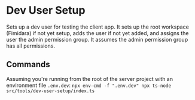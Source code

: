 # Dev User Setup

Sets up a dev user for testing the client app. It sets up the root workspace (Fimidara) if not yet setup, adds the user if not yet added, and assigns the user the admin permission group. It assumes the admin permission group has all permissions.

## Commands

Assuming you're running from the root of the server project with an environment file `.env.dev`:
`npx env-cmd -f ".env.dev" npx ts-node src/tools/dev-user-setup/index.ts`

